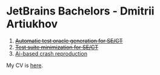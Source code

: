 # JetBrains Bachelors - Dmitrii Artiukhov

1. ~~[Automatic test oracle generation for SE/CT](./AUTOMATIC_TEST_GENERATION.md)~~
2. ~~[Test suite minimization for SE/CT](./TEST_SUIT_MINIMIZATION.md)~~
3. [Ai-based crash reproduction](./AI_BASED_CRASH_REPRODUCTION.md)

My CV is [here](https://drive.google.com/file/d/1xAeLxKeC-u-VbqWDPDTSS_Y4QYsHiI0N/view?usp=sharing).